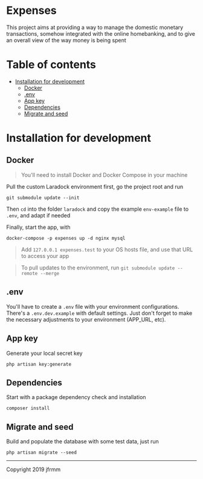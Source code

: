 # Expenses

This project aims at providing a way to manage the domestic monetary transactions, somehow integrated with the online homebanking, and to give an overall view of the way money is being spent

# Table of contents

-   [Installation for development](#installation-for-development)
    -   [Docker](#docker)
    -   [.env](#.env)
    -   [App key](#app-key)
    -   [Dependencies](#dependencies)
    -   [Migrate and seed](#migrate-and-seed)

# Installation for development

## Docker

> You'll need to install Docker and Docker Compose in your machine

Pull the custom Laradock environment first, go the project root and run

```
git submodule update --init
```

Then `cd` into the folder `laradock` and copy the example `env-example` file to `.env`, and adapt if needed

Finally, start the app, with

```
docker-compose -p expenses up -d nginx mysql
```

> Add `127.0.0.1 expenses.test` to your OS hosts file, and use that URL to access your app

> To pull updates to the environment, run `git submodule update --remote --merge`

## .env

You'll have to create a `.env` file with your environment configurations. There's a `.env.dev.example` with default settings. Just don't forget to make the necessary adjustments to your environment (APP_URL, etc).

## App key

Generate your local secret key

```
php artisan key:generate
```

## Dependencies

Start with a package dependency check and installation

```
composer install
```

## Migrate and seed

Build and populate the database with some test data, just run

```
php artisan migrate --seed
```

---

Copyright 2019 jfrmm
